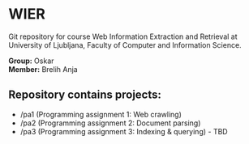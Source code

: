 # WIER

Git repository for course Web Information Extraction and Retrieval at University of Ljubljana, Faculty of Computer and Information Science.

**Group:** Oskar\
**Member:** Brelih Anja


## Repository contains projects:
- /pa1 (Programming assignment 1: Web crawling)
- /pa2 (Programming assignment 2: Document parsing)
- /pa3 (Programming assignment 3: Indexing & querying) - TBD


